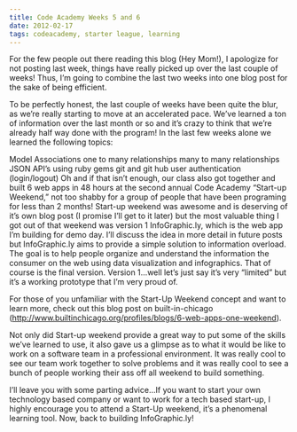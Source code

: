 ```yaml
---
title: Code Academy Weeks 5 and 6
date: 2012-02-17
tags: codeacademy, starter league, learning
---
```


For the few people out there reading this blog (Hey Mom!), I apologize for not posting last week, things have really picked up over the last couple of weeks!  Thus, I’m going to combine the last two weeks into one blog post for the sake of being efficient.

To be perfectly honest, the last couple of weeks have been quite the blur, as we’re really starting to move at an accelerated pace.  We’ve learned a ton of information over the last month or so and it’s crazy to think that we’re already half way done with the program! In the last few weeks alone we learned the following topics:

Model Associations
one to many relationships
many to many relationships
JSON API’s
using ruby gems
git and git hub
user authentication (login/logout)
Oh and if that isn’t enough, our class also got together and built 6 web apps in 48 hours at the second annual Code Academy “Start-up Weekend,” not too shabby for a group of people that have been programing for less than 2 months!  Start-up weekend was awesome and is deserving of it’s own blog post (I promise I’ll get to it later) but the most valuable thing I got out of that weekend was version 1 InfoGraphic.ly, which is the web app I’m building for demo day.  I’ll discuss the idea in more detail in future posts but InfoGraphic.ly aims to provide a simple solution to information overload.  The goal is to help people organize and understand the information the consumer on the web using data visualization and infographics. That of course is the final version. Version 1…well let’s just say it’s very “limited” but it’s a working prototype that I’m very proud of.

For those of you unfamiliar with the Start-Up Weekend concept and want to learn more, check out this blog post on built-in-chicago (http://www.builtinchicago.org/profiles/blogs/6-web-apps-one-weekend).

Not only did Start-up weekend provide a great way to put some of the skills we’ve learned to use, it also gave us a glimpse as to what it would be like to work on a software team in a professional environment.  It was really cool to see our team work together to solve problems and it was really cool to see a bunch of people working their ass off all weekend to build something.

I’ll leave you with some parting advice…If you want to start your own technology based company or want to work for a tech based start-up, I highly encourage you to attend a Start-Up weekend, it’s a phenomenal learning tool. Now, back to building InfoGraphic.ly!
